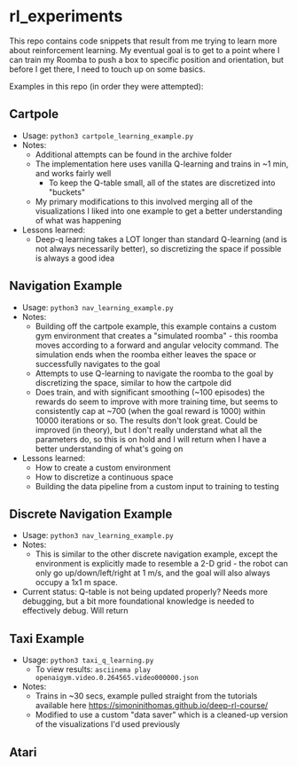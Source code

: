 # rl_experiments
This repo contains code snippets that result from me trying to learn more about reinforcement learning. My eventual goal is to get to a point where I can train my Roomba to push a box to specific position and orientation, but before I get there, I need to touch up on some basics.

Examples in this repo (in order they were attempted):
## Cartpole
+ Usage: `python3 cartpole_learning_example.py`
+ Notes:
    + Additional attempts can be found in the archive folder
    + The implementation here uses vanilla Q-learning and trains in ~1 min, and works fairly well
        + To keep the Q-table small, all of the states are discretized into "buckets"
    + My primary modifications to this involved merging all of the visualizations I liked into one example to get a better understanding of what was happening
+ Lessons learned:
    + Deep-q learning takes a LOT longer than standard Q-learning (and is not always necessarily better), so discretizing the space if possible is always a good idea

## Navigation Example
+ Usage: `python3 nav_learning_example.py`
+ Notes:
    + Building off the cartpole example, this example contains a custom gym environment that creates a "simulated roomba" - this roomba moves according to a forward and angular velocity command. The simulation ends when the roomba either leaves the space or successfully navigates to the goal
    + Attempts to use Q-learning to navigate the roomba to the goal by discretizing the space, similar to how the cartpole did
    + Does train, and with significant smoothing (~100 episodes) the rewards do seem to improve with more training time, but seems to consistently cap at ~700 (when the goal reward is 1000) within 10000 iterations or so. The results don't look great. Could be improved (in theory), but I don't really understand what all the parameters do, so this is on hold and I will return when I have a better understanding of what's going on
+ Lessons learned:
    + How to create a custom environment
    + How to discretize a continuous space
    + Building the data pipeline from a custom input to training to testing

## Discrete Navigation Example
+ Usage: `python3 nav_learning_example.py`
+ Notes:
    + This is similar to the other discrete navigation example, except the environment is explicitly made to resemble a 2-D grid - the robot can only go up/down/left/right at 1 m/s, and the goal will also always occupy a 1x1 m space.
+ Current status: Q-table is not being updated properly? Needs more debugging, but a bit more foundational knowledge is needed to effectively debug. Will return

## Taxi Example
+ Usage: `python3 taxi_q_learning.py`
    + To view results: `asciinema play openaigym.video.0.264565.video000000.json`
+ Notes:
    + Trains in ~30 secs, example pulled straight from the tutorials available here https://simoninithomas.github.io/deep-rl-course/
    + Modified to use a custom "data saver" which is a cleaned-up version of the visualizations I'd used previously

## Atari
